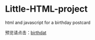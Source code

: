 # Little-HTML-project
html and javascript for a birthday postcard

预览请点击：[birthdat](https://MarsMENGS.github.io/Little-HTML-projet/index.html)
